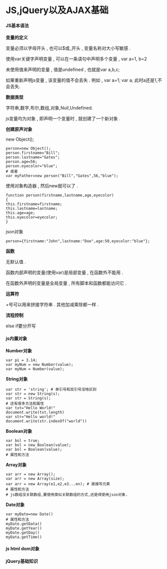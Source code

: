 # JS,jQuery以及AJAX基础

#### JS基本语法

**变量的定义**

变量必须以字母开头 , 也可以$或\_开头 , 变量名称对大小写敏感 .

使用var关键字声明变量 , 可以在一条语句中声明多个变量 , var a=1, b=2

未使用值来声明的变量 , 值是undefined , 也就是var a,b,c;

如果重新声明js变量 , 该变量的值不会丢失 . 例如 , var a=1; var a; 此时a还是1,不会丢失.

**数据类型**

字符串,数字,布尔,数组,对象,Null,Undefined.

js变量均为对象 , 即声明一个变量时 , 就创建了一个新对象 .

**创建原声对象**

new Object\(\);

```
person=new Object();
person.firstname="Bill";
person.lastname="Gates";
person.age=56;
person.eyecolor="blue";
# 或者
var myFather=new person("Bill","Gates",56,"blue");
```

使用对象构造器 , 然后new就可以了 .

```
function person(firstname,lastname,age,eyecolor)
{
this.firstname=firstname;
this.lastname=lastname;
this.age=age;
this.eyecolor=eyecolor;
}
```

json对象

```
person={firstname:"John",lastname:"Doe",age:50,eyecolor:"blue"};
```

**函数**

无默认值 .

函数内部声明的变量\(使用var\)是局部变量 , 在函数外不能用 .

在函数外声明的变量是全局变量 , 所有脚本和函数都能访问它 .

**运算符**

+号可以用来拼接字符串 . 其他加减乘除都一样 .

**流程控制**

else if要分开写

#### js内置对象

**Number对象**

```
var pi = 3.14;
var myNum = new Number(value);
var myNum = Number(value);
```

**String对象**

```
var str = 'string'; # 单引号和双引号没啥区别
var str = new String(s);
var str = String(s);
# 还有很多方法和属性
var txt="Hello World!"
document.write(txt.length)
var str="Hello world!"
document.write(str.indexOf("world"))
```

**Boolean对象**

```
var bol = true;
var bol = new Boolean(value);
var bol = Boolean(value);
# 属性和方法
```

**Array对象**

```
var arr = new Array();
var arr = new Array(size);
var arr = new Array(e1,e2,e3...en); # 直接写元素
# 属性和方法
# js数组没关联数组,要使用类似关联数组的方式,还是得使用json对象.
```

**Date对象**

```
var myDate=new Date()
# 属性和方法
myDate.getData()
myDate.getYear()
myDate.getDay()
myData.getTime()
```

#### js html dom对象

#### jQuery基础知识



